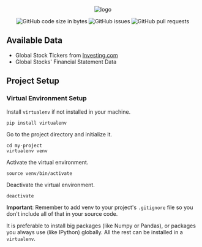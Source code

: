 <div align="center">

![logo](https://github.com/eshinhw/financial-data-crawler/assets/41933169/82a0940b-697c-4a29-9dc5-e26756720e15)

</div>

<div align="center">
  
![GitHub code size in bytes](https://img.shields.io/github/languages/code-size/eshinhw/financial-data-crawler)
![GitHub issues](https://img.shields.io/github/issues/eshinhw/financial-data-crawler)
![GitHub pull requests](https://img.shields.io/github/issues-pr/eshinhw/financial-data-crawler)

</div>

## Available Data

- Global Stock Tickers from [Investing.com](investing.com)
- Global Stocks' Financial Statement Data

## Project Setup

### Virtual Environment Setup

Install `virtualenv` if not installed in your machine.

```
pip install virtualenv
```

Go to the project directory and initialize it.

```
cd my-project
virtualenv venv
```

Activate the virtual environment.

```
source venv/bin/activate
```

Deactivate the virtual environment.

```
deactivate
```

**Important**: Remember to add venv to your project's `.gitignore` file so you don't include all of that in your source code.

It is preferable to install big packages (like Numpy or Pandas), or packages you always use (like IPython) globally. All the rest can be installed in a `virtualenv`.
